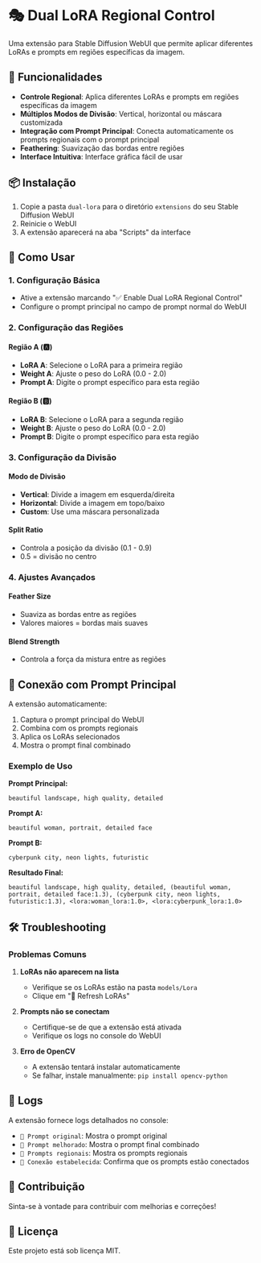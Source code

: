 # 🎭 Dual LoRA Regional Control

Uma extensão para Stable Diffusion WebUI que permite aplicar diferentes LoRAs e prompts em regiões específicas da imagem.

## 🚀 Funcionalidades

- **Controle Regional**: Aplica diferentes LoRAs e prompts em regiões específicas da imagem
- **Múltiplos Modos de Divisão**: Vertical, horizontal ou máscara customizada
- **Integração com Prompt Principal**: Conecta automaticamente os prompts regionais com o prompt principal
- **Feathering**: Suavização das bordas entre regiões
- **Interface Intuitiva**: Interface gráfica fácil de usar

## 📦 Instalação

1. Copie a pasta `dual-lora` para o diretório `extensions` do seu Stable Diffusion WebUI
2. Reinicie o WebUI
3. A extensão aparecerá na aba "Scripts" da interface

## 🎯 Como Usar

### 1. Configuração Básica
- Ative a extensão marcando "✅ Enable Dual LoRA Regional Control"
- Configure o prompt principal no campo de prompt normal do WebUI

### 2. Configuração das Regiões

#### Região A (🅰️)
- **LoRA A**: Selecione o LoRA para a primeira região
- **Weight A**: Ajuste o peso do LoRA (0.0 - 2.0)
- **Prompt A**: Digite o prompt específico para esta região

#### Região B (🅱️)
- **LoRA B**: Selecione o LoRA para a segunda região
- **Weight B**: Ajuste o peso do LoRA (0.0 - 2.0)
- **Prompt B**: Digite o prompt específico para esta região

### 3. Configuração da Divisão

#### Modo de Divisão
- **Vertical**: Divide a imagem em esquerda/direita
- **Horizontal**: Divide a imagem em topo/baixo
- **Custom**: Use uma máscara personalizada

#### Split Ratio
- Controla a posição da divisão (0.1 - 0.9)
- 0.5 = divisão no centro

### 4. Ajustes Avançados

#### Feather Size
- Suaviza as bordas entre as regiões
- Valores maiores = bordas mais suaves

#### Blend Strength
- Controla a força da mistura entre as regiões

## 🔗 Conexão com Prompt Principal

A extensão automaticamente:
1. Captura o prompt principal do WebUI
2. Combina com os prompts regionais
3. Aplica os LoRAs selecionados
4. Mostra o prompt final combinado

### Exemplo de Uso

**Prompt Principal:**
```
beautiful landscape, high quality, detailed
```

**Prompt A:**
```
beautiful woman, portrait, detailed face
```

**Prompt B:**
```
cyberpunk city, neon lights, futuristic
```

**Resultado Final:**
```
beautiful landscape, high quality, detailed, (beautiful woman, portrait, detailed face:1.3), (cyberpunk city, neon lights, futuristic:1.3), <lora:woman_lora:1.0>, <lora:cyberpunk_lora:1.0>
```

## 🛠️ Troubleshooting

### Problemas Comuns

1. **LoRAs não aparecem na lista**
   - Verifique se os LoRAs estão na pasta `models/Lora`
   - Clique em "🔄 Refresh LoRAs"

2. **Prompts não se conectam**
   - Certifique-se de que a extensão está ativada
   - Verifique os logs no console do WebUI

3. **Erro de OpenCV**
   - A extensão tentará instalar automaticamente
   - Se falhar, instale manualmente: `pip install opencv-python`

## 📝 Logs

A extensão fornece logs detalhados no console:
- `📝 Prompt original`: Mostra o prompt original
- `📝 Prompt melhorado`: Mostra o prompt final combinado
- `🎯 Prompts regionais`: Mostra os prompts regionais
- `🔗 Conexão estabelecida`: Confirma que os prompts estão conectados

## 🤝 Contribuição

Sinta-se à vontade para contribuir com melhorias e correções!

## 📄 Licença

Este projeto está sob licença MIT. 
